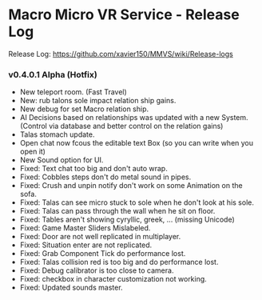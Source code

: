 # Macro Micro VR Service - Release Log
Release Log: https://github.com/xavier150/MMVS/wiki/Release-logs

###  v0.4.0.1 Alpha (Hotfix)

- New teleport room. (Fast Travel)
- New: rub talons sole impact relation ship gains.
- New debug for set Macro relation ship.
- AI Decisions based on relationships was updated with a new System. (Control via database and better control on the relation gains)
- Talas stomach update.
- Open chat now fcous the editable text Box (so you can write when you open it)
- New Sound option for UI.
- Fixed: Text chat too big and don't auto wrap.
- Fixed: Cobbles steps don't do metal sound in pipes.
- Fixed: Crush and unpin notify don't work on some Animation on the sofa.
- Fixed: Talas can see micro stuck to sole when he don't look at his sole.
- Fixed: Talas can pass through the wall when he sit on floor.
- Fixed: Tables aren't showing cyryllic, greek, ... (missing Unicode)
- Fixed: Game Master Sliders Mislabeled.
- Fixed: Door are not well replicated in multiplayer.
- Fixed: Situation enter are not replicated.
- Fixed: Grab Component Tick do performance lost.
- Fixed: Talas collision red is too big and do performance lost.
- Fixed: Debug calibrator is too close to camera.
- Fixed: checkbox in character customization not working. 
- Fixed: Updated sounds master.
